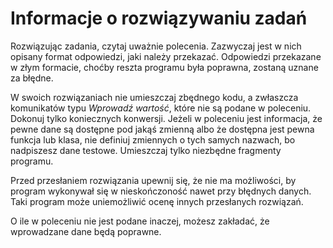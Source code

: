 # Informacje o rozwiązywaniu zadań
Rozwiązując zadania, czytaj uważnie polecenia. Zazwyczaj jest w nich opisany format odpowiedzi, jaki należy przekazać. Odpowiedzi przekazane w złym formacie, choćby reszta programu była poprawna, zostaną uznane za błędne.

W swoich rozwiązaniach nie umieszczaj zbędnego kodu, a zwłaszcza komunikatów typu *Wprowadź wartość*, które nie są podane w poleceniu. Dokonuj tylko koniecznych konwersji. Jeżeli w poleceniu jest informacja, że pewne dane są dostępne pod jakąś zmienną albo że dostępna jest pewna funkcja lub klasa, nie definiuj zmiennych o tych samych nazwach, bo nadpiszesz dane testowe. Umieszczaj tylko niezbędne fragmenty programu.

Przed przesłaniem rozwiązania upewnij się, że nie ma możliwości, by program wykonywał się w nieskończoność nawet przy błędnych danych. Taki program może uniemożliwić ocenę innych przesłanych rozwiązań.

O ile w poleceniu nie jest podane inaczej, możesz zakładać, że wprowadzane dane będą poprawne.